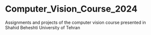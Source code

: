 # Computer_Vision_Course_2024
Assignments and projects of the computer vision course presented in Shahid Beheshti University of Tehran

